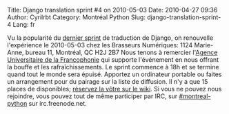 Title: Django translation sprint #4 on 2010-05-03
Date: 2010-04-27 09:36
Author: Cyrilrbt
Category: Montréal Python
Slug: django-translation-sprint-4
Lang: fr

Vu la popularité du [dernier sprint][] de traduction de Django, on
renouvelle l'expérience le 2010-05-03 chez les Brasseurs Numériques:
1124 Marie-Anne, bureau 11, Montréal, QC H2J 2B7 Nous tenons à remercier
l'[Agence Universitaire de la Francophonie][] qui supporte l'événement
en nous offrant la bouffe et les rafraîchissements. Le sprint commence à
18h et se termine quand tout le monde sera épuisé. Apportez un
ordinateur portable ou faites un arrangement pour du pairage sur la
liste de diffusion. Il n'y a que 15 places de disponibles; [réservez la
vôtre sur le wiki][]. Si vous ne pouvez nous rejoindre, vous pouvez tout
de même participer par IRC, sur [\#montreal-python][] sur
irc.freenode.net.

  [dernier sprint]: http://www.montrealpython.org/fr/2010/03/django-translation-sprint-3-on-2010-03-31/
  [Agence Universitaire de la Francophonie]: http://www.auf.org/
  [réservez la vôtre sur le wiki]: http://wiki.montrealpython.org/index.php/Translation_of_Django_4
  [\#montreal-python]: irc://irc.freenode.net/montreal-python
